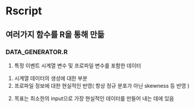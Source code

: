 # Rscript
## 여러가지 함수를 R을 통해 만듦

### DATA_GENERATOR.R
  1. 특정 이벤트 시계열 변수 및 프로파일 변수를 포함한 데이터
  1) 시계열 데이터의 생성에 대한 부분
  2) 프로파일 정보에 대한 현실적인 반영( 항상 정규 분포가 아닌 skewness 등 반영 )
  2. 목표는 최소한의 input으로 가장 현실적인 데이터를 만들어 내는 데에 있음
